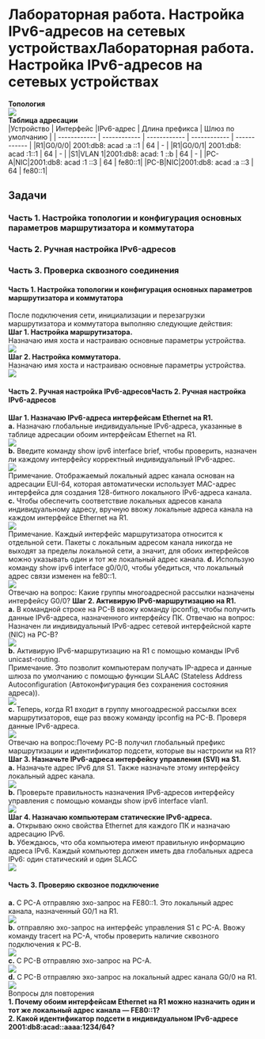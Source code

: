 # Лабораторная работа. Настройка IPv6-адресов на сетевых устройствахЛабораторная работа. Настройка IPv6-адресов на сетевых устройствах

**Топология**  
![](https://github.com/Mr-Philip/-Otus-Network-Engineer-/blob/main/laboratory%20works/8.IPv6%20addressing/Pics/%D1%82%D0%BE%D0%BF%D0%BE%D0%BB%D0%BE%D0%B3%D0%B8%D1%8F.png)  
**Таблица адресации**  
|Устройство   |  Интерфейс |IPv6-адрес  | Длина префикса  | Шлюз по умолчанию  |
| ------------ | ------------ | ------------ | ------------ | ------------ |
|R1|G0/0/0| 2001:db8: acad :a ::1 | 64 |  - |
|R1|G0/0/1| 2001:db8: acad :1::1 | 64 |  - |
|S1|VLAN 1|2001:db8: acad: 1 ::b | 64 | -  |
|PC-A|NIC|2001:db8: acad :1 ::3 | 64 | fe80::1|
|PC-B|NIC|2001:db8: acad :a ::3 | 64 | fe80::1|  

## Задачи
### Часть 1. Настройка топологии и конфигурация основных параметров маршрутизатора и коммутатора
### Часть 2. Ручная настройка IPv6-адресов
### Часть 3. Проверка сквозного соединения
  
#### Часть 1. Настройка топологии и конфигурация основных параметров маршрутизатора и коммутатора
После подключения сети, инициализации и перезагрузки маршрутизатора и коммутатора выполняю следующие действия:  
**Шаг 1. Настройка маршрутизатора.**  
Назначаю имя хоста и настраиваю основные параметры устройства.  
![](https://github.com/Mr-Philip/-Otus-Network-Engineer-/blob/main/laboratory%20works/8.IPv6%20addressing/Pics/11.png)  
**Шаг 2. Настройка коммутатора.**  
Назначаю имя хоста и настраиваю основные параметры устройства.  
![](https://github.com/Mr-Philip/-Otus-Network-Engineer-/blob/main/laboratory%20works/8.IPv6%20addressing/Pics/12.png)
#### Часть 2. Ручная настройка IPv6-адресовЧасть 2. Ручная настройка IPv6-адресов
**Шаг 1. Назначаю IPv6-адреса интерфейсам Ethernet на R1.**  
**a.**	Назначаю глобальные индивидуальные IPv6-адреса, указанные в таблице адресации обоим интерфейсам Ethernet на R1.  
![](https://github.com/Mr-Philip/-Otus-Network-Engineer-/blob/main/laboratory%20works/8.IPv6%20addressing/Pics/21a.png)  
**b.**	Введите команду show ipv6 interface brief, чтобы проверить, назначен ли каждому интерфейсу корректный индивидуальный IPv6-адрес.  
![](https://github.com/Mr-Philip/-Otus-Network-Engineer-/blob/main/laboratory%20works/8.IPv6%20addressing/Pics/21b.png)  
Примечание. Отображаемый локальный адрес канала основан на адресации EUI-64, которая автоматически использует MAC-адрес интерфейса для создания 128-битного локального IPv6-адреса канала.
**c.**	Чтобы обеспечить соответствие локальных адресов канала индивидуальному адресу, вручную ввожу локальные адреса канала на каждом интерфейсе Ethernet на R1.  
![](https://github.com/Mr-Philip/-Otus-Network-Engineer-/blob/main/laboratory%20works/8.IPv6%20addressing/Pics/21c.png)  
Примечание. Каждый интерфейс маршрутизатора относится к отдельной сети. Пакеты с локальным адресом канала никогда не выходят за пределы локальной сети, а значит, для обоих интерфейсов можно указывать один и тот же локальный адрес канала.
**d.**	Использую  команду show ipv6 interface g0/0/0, чтобы убедиться, что локальный адрес связи изменен на fe80::1.  
![](https://github.com/Mr-Philip/-Otus-Network-Engineer-/blob/main/laboratory%20works/8.IPv6%20addressing/Pics/21d.png)  
Отвечаю на вопрос: Какие группы многоадресной рассылки назначены интерфейсу G0/0? 
**Шаг 2. Активирую IPv6-маршрутизацию на R1.**  
**a.**	В командной строке на PC-B ввожу команду ipconfig, чтобы получить данные IPv6-адреса, назначенного интерфейсу ПК.
Отвечаю на вопрос: Назначен ли индивидуальный IPv6-адрес сетевой интерфейсной карте (NIC) на PC-B?  
![](https://github.com/Mr-Philip/-Otus-Network-Engineer-/blob/main/laboratory%20works/8.IPv6%20addressing/Pics/22a.png)  
**b.**	Активирую IPv6-маршрутизацию на R1 с помощью команды IPv6 unicast-routing.  
Примечание. Это позволит компьютерам получать IP-адреса и данные шлюза по умолчанию с помощью функции SLAAC (Stateless Address Autoconfiguration (Автоконфигурация без сохранения состояния адреса)).  
![](https://github.com/Mr-Philip/-Otus-Network-Engineer-/blob/main/laboratory%20works/8.IPv6%20addressing/Pics/22b.png)  
**c.**	Теперь, когда R1 входит в группу многоадресной рассылки всех маршрутизаторов, еще раз ввожу команду ipconfig на PC-B. Проверя данные IPv6-адреса.  
![](https://github.com/Mr-Philip/-Otus-Network-Engineer-/blob/main/laboratory%20works/8.IPv6%20addressing/Pics/22c.png)  
Отвечаю на вопрос:Почему PC-B получил глобальный префикс маршрутизации и идентификатор подсети, которые вы настроили на R1?  
**Шаг 3. Назначьте IPv6-адреса интерфейсу управления (SVI) на S1.**  
**a.**	Назначьте адрес IPv6 для S1. Также назначьте этому интерфейсу локальный адрес канала.  
![](https://github.com/Mr-Philip/-Otus-Network-Engineer-/blob/main/laboratory%20works/8.IPv6%20addressing/Pics/23a.png)  
**b.**	Проверьте правильность назначения IPv6-адресов интерфейсу управления с помощью команды show ipv6 interface vlan1.  
![](https://github.com/Mr-Philip/-Otus-Network-Engineer-/blob/main/laboratory%20works/8.IPv6%20addressing/Pics/23b.png)  
**Шаг 4. Назначаю компьютерам статические IPv6-адреса.**  
**a.**	Открываю окно свойства Ethernet для каждого ПК и назначаю адресацию IPv6.   
**b.**	Убеждаюсь, что оба компьютера имеют правильную информацию адреса IPv6. Каждый компьютер должен иметь два глобальных адреса IPv6: один статический и один SLACC  
![](https://github.com/Mr-Philip/-Otus-Network-Engineer-/blob/main/laboratory%20works/8.IPv6%20addressing/Pics/24ab.png)  
#### Часть 3. Проверяю сквозное подключение  
**a.**	С PC-A отправляю эхо-запрос на FE80::1. Это локальный адрес канала, назначенный G0/1 на R1.  
![](https://github.com/Mr-Philip/-Otus-Network-Engineer-/blob/main/laboratory%20works/8.IPv6%20addressing/Pics/3a.png)  
**b.**	отправляю эхо-запрос на интерфейс управления S1 с PC-A. Ввожу команду tracert на PC-A, чтобы проверить наличие сквозного подключения к PC-B.  
![](https://github.com/Mr-Philip/-Otus-Network-Engineer-/blob/main/laboratory%20works/8.IPv6%20addressing/Pics/3b.png)  
**c.**	С PC-B отправляю эхо-запрос на PC-A.  
![](https://github.com/Mr-Philip/-Otus-Network-Engineer-/blob/main/laboratory%20works/8.IPv6%20addressing/Pics/3c.png)  
**d.**	С PC-B отправляю эхо-запрос на локальный адрес канала G0/0 на R1.  
![](https://github.com/Mr-Philip/-Otus-Network-Engineer-/blob/main/laboratory%20works/8.IPv6%20addressing/Pics/3d.png)  
Вопросы для повторения  
**1.	Почему обоим интерфейсам Ethernet на R1 можно назначить один и тот же локальный адрес канала — FE80::1?**  
**2.	Какой идентификатор подсети в индивидуальном IPv6-адресе 2001:db8:acad::aaaa:1234/64?**  
